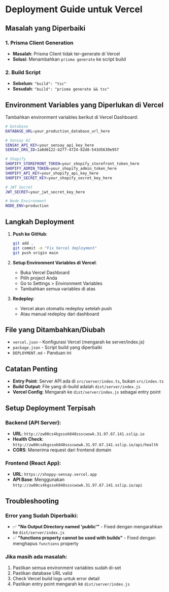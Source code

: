 # Deployment Guide untuk Vercel

## Masalah yang Diperbaiki

### 1. Prisma Client Generation
- **Masalah**: Prisma Client tidak ter-generate di Vercel
- **Solusi**: Menambahkan `prisma generate` ke script build

### 2. Build Script
- **Sebelum**: `"build": "tsc"`
- **Sesudah**: `"build": "prisma generate && tsc"`

## Environment Variables yang Diperlukan di Vercel

Tambahkan environment variables berikut di Vercel Dashboard:

```bash
# Database
DATABASE_URL=your_production_database_url_here

# Sensay AI
SENSAY_API_KEY=your_sensay_api_key_here
SENSAY_ORG_ID=1a0d6122-b2f7-4724-82d8-543d5630e957

# Shopify
SHOPIFY_STOREFRONT_TOKEN=your_shopify_storefront_token_here
SHOPIFY_ADMIN_TOKEN=your_shopify_admin_token_here
SHOPIFY_API_KEY=your_shopify_api_key_here
SHOPIFY_SECRET_KEY=your_shopify_secret_key_here

# JWT Secret
JWT_SECRET=your_jwt_secret_key_here

# Node Environment
NODE_ENV=production
```

## Langkah Deployment

1. **Push ke GitHub**:
   ```bash
   git add .
   git commit -m "Fix Vercel deployment"
   git push origin main
   ```

2. **Setup Environment Variables di Vercel**:
   - Buka Vercel Dashboard
   - Pilih project Anda
   - Go to Settings > Environment Variables
   - Tambahkan semua variables di atas

3. **Redeploy**:
   - Vercel akan otomatis redeploy setelah push
   - Atau manual redeploy dari dashboard

## File yang Ditambahkan/Diubah

- `vercel.json` - Konfigurasi Vercel (mengarah ke server/index.js)
- `package.json` - Script build yang diperbaiki
- `DEPLOYMENT.md` - Panduan ini

## Catatan Penting

- **Entry Point**: Server API ada di `src/server/index.ts`, bukan `src/index.ts`
- **Build Output**: File yang di-build adalah `dist/server/index.js`
- **Vercel Config**: Mengarah ke `dist/server/index.js` sebagai entry point

## Setup Deployment Terpisah

### Backend (API Server):
- **URL**: `http://zw00cs4kgssok048ssscwowk.31.97.67.141.sslip.io`
- **Health Check**: `http://zw00cs4kgssok048ssscwowk.31.97.67.141.sslip.io/api/health`
- **CORS**: Menerima request dari frontend domain

### Frontend (React App):
- **URL**: `https://shoppy-sensay.vercel.app`
- **API Base**: Menggunakan `http://zw00cs4kgssok048ssscwowk.31.97.67.141.sslip.io/api`

## Troubleshooting

### Error yang Sudah Diperbaiki:
- ✅ **"No Output Directory named 'public'"** - Fixed dengan mengarahkan ke `dist/server/index.js`
- ✅ **"functions property cannot be used with builds"** - Fixed dengan menghapus `functions` property

### Jika masih ada masalah:
1. Pastikan semua environment variables sudah di-set
2. Pastikan database URL valid
3. Check Vercel build logs untuk error detail
4. Pastikan entry point mengarah ke `dist/server/index.js`
